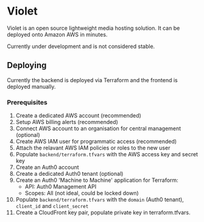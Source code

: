 # Violet

Violet is an open source lightweight media hosting solution.  It can be deployed onto Amazon AWS in minutes.

Currently under development and is not considered stable.

## Deploying

Currently the backend is deployed via Terraform and the frontend is deployed manually.

### Prerequisites

1. Create a dedicated AWS account (recommended)
2. Setup AWS billing alerts (recommended)
3. Connect AWS account to an organisation for central management (optional)
4. Create AWS IAM user for programmatic access (recommended)
5. Attach the relavant AWS IAM policies or roles to the new user
6. Populate `backend/terraform.tfvars` with the AWS access key and secret key
7. Create an Auth0 account
8. Create a dedicated Auth0 tenant (optional)
9. Create an Auth0 'Machine to Machine' application for Terraform:
    * API: Auth0 Management API
    * Scopes: All (not ideal, could be locked down)
10. Populate `backend/terraform.tfvars` with the `domain` (Auth0 tenant), `client_id` and `client_secret`
11. Create a CloudFront key pair, populate private key in terraform.tfvars.
